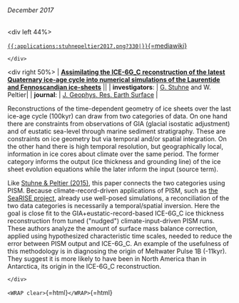 ###### December 2017

\<div left 44%\>

[`{{:applications:stuhnepeltier2017.png?330|}}`{=mediawiki}](http://onlinelibrary.wiley.com/doi/10.1002/2017JF004359/abstract)

```{=html}
</div>
```
\<div right 50%\> \| **[Assimilating the ICE-6G\_C reconstruction of
the latest Quaternary ice-age cycle into numerical simulations of the
Laurentide and Fennoscandian
ice-sheets](http://onlinelibrary.wiley.com/doi/10.1002/2017JF004359/abstract)**
\|\| \| **investigators**: \| [G.
Stuhne](http://www.atmosp.physics.utoronto.ca/people/gordan/)
and W. Peltier\| \| **journal**: \| [J. Geophys. Res. Earth
Surface](http://agupubs.onlinelibrary.wiley.com/hub/jgr/journal/10.1002/(ISSN)2169-9011/)
\|

Reconstructions of the time-dependent geometry of ice sheets over the
last ice-age cycle (100kyr) can draw from two categories of data. On one
hand there are constraints from observations of GIA (glacial isostatic
adjustment) and of eustatic sea-level through marine sediment
stratigraphy. These are constraints on ice geometry but via temporal
and/or spatial integration. On the other hand there is high temporal
resolution, but geographically local, information in ice cores about
climate over the same period. The former category informs the output
(ice thickness and grounding line) of the ice sheet evolution equations
while the later inform the input (source term).

Like [Stuhne & Peltier (2015)](applications:201512), this
paper connects the two categories using PISM. Because
climate-record-driven applications of PISM, such as [the SeaRISE
project](applications:201303), already use well-posed
simulations, a reconciliation of the two data categories is necessarily
a temporal/spatial inversion. Here the goal is close fit to the
GIA+eustatic-record-based ICE-6G\_C ice thickness reconstruction from
tuned (\"nudged\") climate-input-driven PISM runs. These authors analyze
the amount of surface mass balance correction, applied using
hypothesized characteristic time scales, needed to reduce the error
between PISM output and ICE-6G\_C. An example of the usefulness of this
methodology is in diagnosing the origin of Meltwater Pulse 1B (-11kyr).
They suggest it is more likely to have been in North America than in
Antarctica, its origin in the ICE-6G\_C reconstruction.

```{=html}
</div>
```
`<WRAP clear>`{=html}`</WRAP>`{=html}
